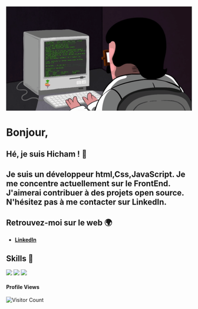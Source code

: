 ![gif](programming.gif)

# Bonjour,

## Hé, je suis Hicham ! 👋

## Je suis un développeur html,Css,JavaScript. Je me concentre actuellement sur le FrontEnd. J'aimerai contribuer à des projets open source. N'hésitez pas à me contacter sur LinkedIn.

## Retrouvez-moi sur le web 🌍

- [**LinkedIn**](https://www.linkedin.com/in/hicham-guendouz-578759125/)

## Skills 🚀

![](https://img.shields.io/badge/HTML5-E34F26?style=for-the-badge&logo=html5&logoColor=white)
![](https://img.shields.io/badge/CSS3-1572B6?style=for-the-badge&logo=css3&logoColor=white)
![](https://img.shields.io/badge/JavaScript-F7DF1E?style=for-the-badge&logo=javascript&logoColor=black)

#### Profile Views

![Visitor Count](https://profile-counter.glitch.me/{Hicham77500}/count.svg)

